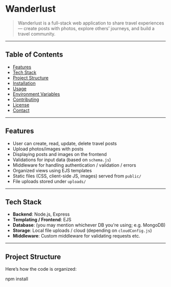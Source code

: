 # Wanderlust

> Wanderlust is a full-stack web application to share travel experiences — create posts with photos, explore others’ journeys, and build a travel community.

---

## Table of Contents

- [Features](#features)  
- [Tech Stack](#tech-stack)  
- [Project Structure](#project-structure)  
- [Installation](#installation)  
- [Usage](#usage)  
- [Environment Variables](#environment-variables)  
- [Contributing](#contributing)  
- [License](#license)  
- [Contact](#contact)

---

## Features

- User can create, read, update, delete travel posts  
- Upload photos/images with posts  
- Displaying posts and images on the frontend  
- Validations for input data (based on `schema.js`)  
- Middleware for handling authentication / validation / errors  
- Organized views using EJS templates  
- Static files (CSS, client-side JS, images) served from `public/`  
- File uploads stored under `uploads/`  

---

## Tech Stack

- **Backend**: Node.js, Express  
- **Templating / Frontend**: EJS  
- **Database**: (you may mention whichever DB you're using; e.g. MongoDB)  
- **Storage**: Local file uploads / cloud (depending on `cloudConfig.js`)  
- **Middleware**: Custom middleware for validating requests etc.  

---

## Project Structure

Here’s how the code is organized:

npm install


